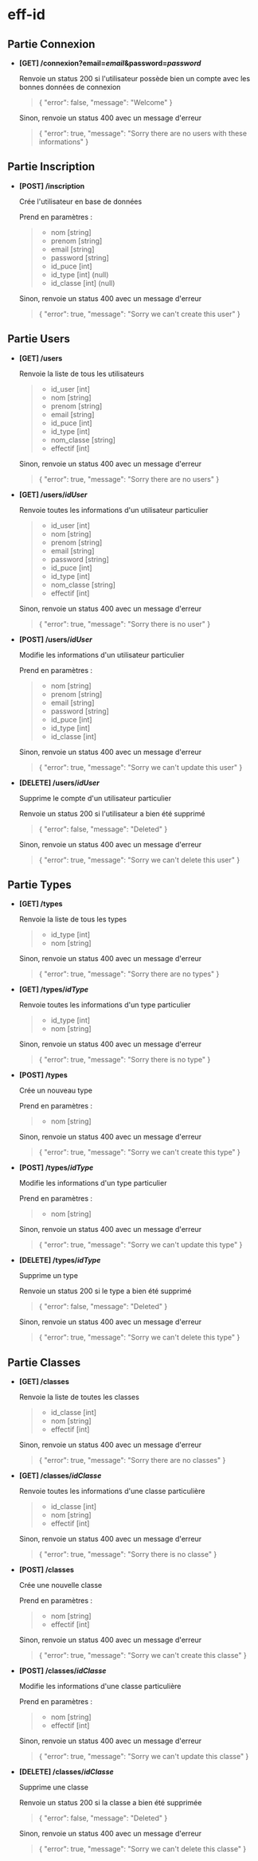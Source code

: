 # eff-id

## Partie Connexion 
- **[GET] /connexion?email=_email_&password=_password_**
  
  Renvoie un status 200 si l'utilisateur possède bien un compte avec les bonnes données de connexion
  >  {
  >    "error": false,
  >    "message": "Welcome"
  >  }
  
  Sinon, renvoie un status 400 avec un message d'erreur
  >  {
  >    "error": true,
  >    "message": "Sorry there are no users with these informations"
  >  }
  
## Partie Inscription
 - **[POST] /inscription**
   
   Crée l'utilisateur en base de données
   
   Prend en paramètres :
   >  - nom         [string]
   >  - prenom      [string]
   >  - email       [string]
   >  - password    [string]
   >  - id_puce     [int]
   >  - id_type     [int] (null)
   >  - id_classe   [int] (null)
   
   Sinon, renvoie un status 400 avec un message d'erreur
   >  {
   >    "error": true,
   >    "message": "Sorry we can't create this user"
   >  }

## Partie Users
 - **[GET] /users**

   Renvoie la liste de tous les utilisateurs
   >  - id_user     [int]
   >  - nom         [string]
   >  - prenom      [string]
   >  - email       [string]
   >  - id_puce     [int]
   >  - id_type     [int]
   >  - nom_classe  [string]
   >  - effectif    [int]

   Sinon, renvoie un status 400 avec un message d'erreur
   >  {
   >    "error": true,
   >    "message": "Sorry there are no users"
   >  }

 - **[GET] /users/_idUser_**
   
   Renvoie toutes les informations d'un utilisateur particulier
   >  - id_user     [int]
   >  - nom         [string]
   >  - prenom      [string]
   >  - email       [string]
   >  - password    [string]
   >  - id_puce     [int]
   >  - id_type     [int]
   >  - nom_classe  [string]
   >  - effectif    [int]

   Sinon, renvoie un status 400 avec un message d'erreur
   >  {
   >    "error": true,
   >    "message": "Sorry there is no user"
   >  }

 - **[POST] /users/_idUser_**
   
   Modifie les informations d'un utilisateur particulier

   Prend en paramètres :
   >  - nom         [string]
   >  - prenom      [string]
   >  - email       [string]
   >  - password    [string]
   >  - id_puce     [int]
   >  - id_type     [int]
   >  - id_classe   [int]

   Sinon, renvoie un status 400 avec un message d'erreur
   >  {
   >    "error": true,
   >    "message": "Sorry we can't update this user"
   >  }

 - **[DELETE] /users/_idUser_**
   
   Supprime le compte d'un utilisateur particulier
   
   Renvoie un status 200 si l'utilisateur a bien été supprimé
   >  {
   >    "error": false,
   >    "message": "Deleted"
   >  }

   Sinon, renvoie un status 400 avec un message d'erreur
   >  {
   >    "error": true,
   >    "message": "Sorry we can't delete this user"
   >  }

## Partie Types
 - **[GET] /types**

   Renvoie la liste de tous les types
   >  - id_type     [int]
   >  - nom         [string]

   Sinon, renvoie un status 400 avec un message d'erreur
   >  {
   >    "error": true,
   >    "message": "Sorry there are no types"
   >  }

 - **[GET] /types/_idType_**
   
   Renvoie toutes les informations d'un type particulier
   >  - id_type     [int]
   >  - nom         [string]

   Sinon, renvoie un status 400 avec un message d'erreur
   >  {
   >    "error": true,
   >    "message": "Sorry there is no type"
   >  }

 - **[POST] /types**
   
   Crée un nouveau type

   Prend en paramètres :
   >  - nom         [string]

   Sinon, renvoie un status 400 avec un message d'erreur
   >  {
   >    "error": true,
   >    "message": "Sorry we can't create this type"
   >  }

 - **[POST] /types/_idType_**
   
   Modifie les informations d'un type particulier

   Prend en paramètres :
   >  - nom         [string]

   Sinon, renvoie un status 400 avec un message d'erreur
   >  {
   >    "error": true,
   >    "message": "Sorry we can't update this type"
   >  }

 - **[DELETE] /types/_idType_**
   
   Supprime un type
   
   Renvoie un status 200 si le type a bien été supprimé
   >  {
   >    "error": false,
   >    "message": "Deleted"
   >  }

   Sinon, renvoie un status 400 avec un message d'erreur
   >  {
   >    "error": true,
   >    "message": "Sorry we can't delete this type"
   >  }

## Partie Classes
 - **[GET] /classes**

   Renvoie la liste de toutes les classes
   >  - id_classe   [int]
   >  - nom         [string]
   >  - effectif    [int]

   Sinon, renvoie un status 400 avec un message d'erreur
   >  {
   >    "error": true,
   >    "message": "Sorry there are no classes"
   >  }

 - **[GET] /classes/_idClasse_**
   
   Renvoie toutes les informations d'une classe particulière
   >  - id_classe   [int]
   >  - nom         [string]
   >  - effectif    [int]

   Sinon, renvoie un status 400 avec un message d'erreur
   >  {
   >    "error": true,
   >    "message": "Sorry there is no classe"
   >  }

 - **[POST] /classes**
   
   Crée une nouvelle classe

   Prend en paramètres :
   >  - nom         [string]
   >  - effectif    [int]

   Sinon, renvoie un status 400 avec un message d'erreur
   >  {
   >    "error": true,
   >    "message": "Sorry we can't create this classe"
   >  }

 - **[POST] /classes/_idClasse_**
   
   Modifie les informations d'une classe particulière

   Prend en paramètres :
   >  - nom         [string]
   >  - effectif    [int]

   Sinon, renvoie un status 400 avec un message d'erreur
   >  {
   >    "error": true,
   >    "message": "Sorry we can't update this classe"
   >  }

 - **[DELETE] /classes/_idClasse_**
   
   Supprime une classe
   
   Renvoie un status 200 si la classe a bien été supprimée
   >  {
   >    "error": false,
   >    "message": "Deleted"
   >  }

   Sinon, renvoie un status 400 avec un message d'erreur
   >  {
   >    "error": true,
   >    "message": "Sorry we can't delete this classe"
   >  }